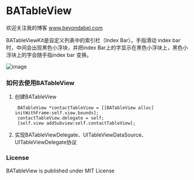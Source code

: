 BATableView
===========

欢迎关注我的博客   www.beyondabel.com

BATableViewKit是自定义列表中的索引栏（Index Bar）。手指滑动 index bar 时，中间会出现黑色小浮块，并把index Bar上的字显示在黑色小浮块上，黑色小浮块上的字会随手指index bar 变换。

![image](batableview.png)

### 如何去使用BATableView

1. 创建BATableView

		BATableView *contactTableView = [[BATableView alloc] initWithFrame:self.view.bounds];
    	contactTableView.delegate = self;
    	[self.view addSubview:self.contactTableView];

2. 实现BATableViewDelegate、UITableViewDataSource、UITableViewDelegate协议



### License

BATableView is published under MIT License
